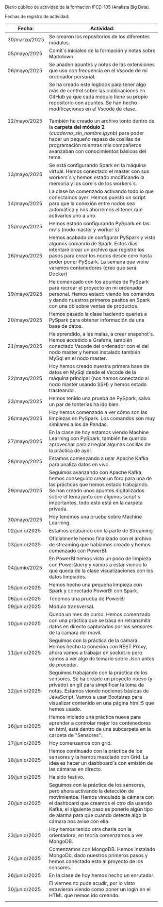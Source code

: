 Diario público de actividad de la formación IFCD-105 (Analista Big Data).

Fechas de registro de actividad: 

| **Fecha:**    | **Actividad:**                                                                                                                                                                                                                                                                                                                                                                                                                                                 |
| ------------- | -------------------------------------------------------------------------------------------------------------------------------------------------------------------------------------------------------------------------------------------------------------------------------------------------------------------------------------------------------------------------------------------------------------------------------------------------------------- |
| 30/marzo/2025 | Se crearon los repositorios de los diferentes módulos.                                                                                                                                                                                                                                                                                                                                                                                                         |
| 05/mayo/2025  | Comit´s iniciales de la formación y notas sobre Markdown.                                                                                                                                                                                                                                                                                                                                                                                                      |
| 06/mayo/2025  | Se añaden apuntes y notas de las extensiones que uso con frecuencia en el Vscode de mi ordenador personal.                                                                                                                                                                                                                                                                                                                                                     |
| 12/mayo/2025  | Se ha creado este logbook para tener algo más de control sobre las publicaciones en GitHub ya que cada módulo tiene su propio repositorio con apuntes. Se han hecho modificaciones en el Vscode de clase.  <br><br>También he creado un archivo tonto dentro de la **carpeta del módulo 2** (*cuaderno_sin_nombre.ipynb*) para poder hacer un pequeño repaso de cosillas de programación mientras mis compañeros avanzaban con conocimientos básicos del tema. |
| 13/mayo/2025  | Se está configurando Spark en la máquina virtual. Hemos conectado el master con sus workers´s y hemos estado modificando la memoria y los core´s de los workers´s.                                                                                                                                                                                                                                                                                             |
| 14/mayo/2025  | La clase ha comenzado activando todo lo que conectamos ayer. Hemos puesto un script para que la conexión entre nodos sea automática y nos ahorremos el tener que activarlos uno a uno.                                                                                                                                                                                                                                                                         |
| 15/mayo/2025  | Hemos estado configurando PySpark en las mv´s (nodo master y worker´s)                                                                                                                                                                                                                                                                                                                                                                                         |
| 16/mayo/2025  | Hemos acabado de configurar PySpark y visto algunos comando de Spark. Estos días intentaré crear un archivo que registre los pasos para crear los nodos desde cero hasta poder poner PySpark. La semana que viene veremos contenedores (creo que será Docker)                                                                                                                                                                                                  |
| 19/mayo/2025  | He comenzado con los apuntes de PySpark para recrear el proyecto en mi ordenador personal. Hemos estado viendo los comandos y dando nuestros primeros pasitos en Spark con una db sobre ventas de productos.                                                                                                                                                                                                                                                   |
| 20/mayo/2025  | Hemos pasado la clase haciendo queries a PySpark para obtener información de una base de datos.                                                                                                                                                                                                                                                                                                                                                                |
| 21/mayo/2025  | He aprendido, a las malas, a crear snapshot´s. Hemos accedido a Grafana, también conectado Vscode del ordenador con el del nodo master y hemos instalado también MySql en el nodo master.                                                                                                                                                                                                                                                                      |
| 22/mayo/2025  | Hoy hemos creado nuestra primera base de datos en MySql desde el Vscode de la máquina principal (nos hemos conectado al nodo master usando SSH) y hemos estado trasteando .                                                                                                                                                                                                                                                                                    |
| 23/mayo/2025  | Hemos tenido una prueba de PySpark, salvo un par de tonterías ha ido bien.                                                                                                                                                                                                                                                                                                                                                                                     |
| 26/mayo/2025  | Hoy hemos comenzado a ver cómo son las limpiezas en PySpark. Los comandos son muy similares a los de Pandas.                                                                                                                                                                                                                                                                                                                                                   |
| 27/mayo/2025  | En la clase de hoy estamos viendo Machine Learning con PySpark, también he querido aprovechar para arreglar algunas cosillas de la práctica de ayer.                                                                                                                                                                                                                                                                                                           |
| 28/mayo/2025  | Estamos comenzando a usar Apache Kafka para analiza datos en vivo.                                                                                                                                                                                                                                                                                                                                                                                             |
| 29/mayo/2025  | Seguimos avanzando con Apache Kafka, hemos conseguido crear un foro para una de las prácticas que hemos estado trabajando. Se han creado unos apuntes digitalizados sobre el tema junto con algunos script´s importantes, todo esto está en la carpeta privada.                                                                                                                                                                                                |
| 30/mayo/2025  | Hoy tenemos una prueba sobre Machine Learning.                                                                                                                                                                                                                                                                                                                                                                                                                 |
| 02/junio/2025 | Estamos acabando con la parte de Streaming                                                                                                                                                                                                                                                                                                                                                                                                                     |
| 03/junio/2025 | Oficialmente hemos finalizado con el archivo de streaming que habíamos creado y hemos comenzado con PowerBI.                                                                                                                                                                                                                                                                                                                                                   |
| 04/jumio/2025 | En PowerBI hemos visto un poco de limpieza con PowerQuery y vamos a estar viendo lo que queda de la clase visualizaciones con los datos limpiados.                                                                                                                                                                                                                                                                                                             |
| 05/junio/2025 | Hemos hecho una pequeña limpieza con Spark y conectado PowerBI con Spark.                                                                                                                                                                                                                                                                                                                                                                                      |
| 06/junio/2025 | Tenemos una prueba de PowerBI                                                                                                                                                                                                                                                                                                                                                                                                                                  |
| 09/junio/2025 | Módulo transversal.                                                                                                                                                                                                                                                                                                                                                                                                                                            |
| 10/junio/2025 | Queda un mes de curso. Hemos comenzado con una práctica que se basa en retransmitir datos en directo capturados por los sensores de la cámara del móvil.                                                                                                                                                                                                                                                                                                       |
| 11/junio/2025 | Seguimos con la práctica de la cámara. Hemos hecho la conexión con REST Proxy, ahora vamos a trabajar en socket.io pero vamos a ver algo de temario sobre Json antes de proceder.                                                                                                                                                                                                                                                                              |
| 12/junio/2025 | Seguimos trabajando con la práctica de los sensores. Se ha creado un proyecto nuevo (y privado) en git para simplificar la toma de notas. Estamos viendo nociones básicas de JavaScript. Vamos a usar Bootstrap para visualizar contenido en una página html:5 que hemos usado.                                                                                                                                                                                |
| 16/junio/2025 | Hemos iniciado una práctica nueva para aprender a controlar mejor los contenedores en html, está dentro de una subcarpeta en la carpeta de "Sensores".                                                                                                                                                                                                                                                                                                         |
| 17/junio/2025 | Hoy comenzamos con grid.                                                                                                                                                                                                                                                                                                                                                                                                                                       |
| 18/junio/2025 | Hemos continuado con la práctica de los sensores y la hemos mezclado con Grid. La idea es hacer un dashboard´s con emisión de las cámaras en directo.                                                                                                                                                                                                                                                                                                          |
| 19/junio/2025 | Ha sido festivo.                                                                                                                                                                                                                                                                                                                                                                                                                                               |
| 20/junio/2025 | Seguimos con la práctica de los sensores, pero ahora activando la detección de movimientos. Hemos vinculado la cámara con el dashboard que creamos el otro día usando Kafka, el siguiente paso es ponerle algún tipo de alarma para que cuando detecte algo la cámara nos avise con ella.                                                                                                                                                                      |
| 23/junio/2025 | Hoy hemos tenido otra charla con la orientadora, en teoría comenzamos a ver MongoDB.                                                                                                                                                                                                                                                                                                                                                                           |
| 24/junio/2025 | Comenzamos con MongoDB. Hemos instalado MongoDb, dado nuestros primeros pasos y hemos conectado esto al proyecto de los sensores.                                                                                                                                                                                                                                                                                                                              |
| 26/junio/2025 | En la clase de hoy hemos hecho un enrutador.                                                                                                                                                                                                                                                                                                                                                                                                                   |
| 30/junio/2025 | El viernes no pude acudir, por lo visto estuvieron viendo como poner un login en el HTML que hemos ido creando.                                                                                                                                                                                                                                                                                                                                                |
|               |                                                                                                                                                                                                                                                                                                                                                                                                                                                                |
